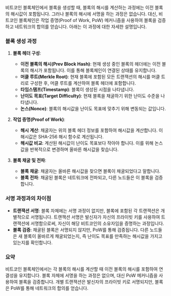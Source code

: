 비트코인 블록체인에서 블록을 생성할 때, 블록의 해시를 계산하는 과정에는 이전 블록의 해시값이 포함됩니다. 그러나 블록의 해시에 서명을 하는 과정은 없습니다. 대신, 비트코인 블록체인은 작업 증명(Proof of Work, PoW) 메커니즘을 사용하여 블록을 검증하고 네트워크의 합의를 얻습니다. 아래는 이 과정에 대한 자세한 설명입니다.

### 블록 생성 과정

1. **블록 헤더 구성**:
   - **이전 블록의 해시(Prev Block Hash)**: 현재 생성 중인 블록의 헤더에는 이전 블록의 해시가 포함됩니다. 이를 통해 블록체인이 연결된 상태를 유지합니다.
   - **머클 루트(Merkle Root)**: 현재 블록에 포함된 모든 트랜잭션의 해시를 머클 트리로 구성한 후, 머클 루트를 계산하여 블록 헤더에 포함합니다.
   - **타임스탬프(Timestamp)**: 블록이 생성된 시점을 나타냅니다.
   - **난이도 목표(Target Difficulty)**: 현재 블록을 채굴하기 위한 난이도 수준을 나타냅니다.
   - **논스(Nonce)**: 블록의 해시값을 난이도 목표에 맞추기 위해 변동되는 값입니다.

2. **작업 증명(Proof of Work)**:
   - **해시 계산**: 채굴자는 위의 블록 헤더 정보를 포함하여 해시값을 계산합니다. 이 해시값은 SHA-256 해시 함수로 계산됩니다.
   - **해시값 비교**: 계산된 해시값이 난이도 목표보다 작아야 합니다. 이를 위해 논스 값을 반복적으로 변경하며 올바른 해시값을 찾습니다.

3. **블록 채굴 및 전파**:
   - **블록 채굴**: 채굴자는 올바른 해시값을 찾으면 블록이 채굴되었다고 말합니다.
   - **블록 전파**: 채굴된 블록은 네트워크에 전파되고, 다른 노드들은 이 블록을 검증합니다.

### 서명 과정과의 차이점

- **트랜잭션 서명**: 블록 자체에는 서명 과정이 없지만, 블록에 포함된 각 트랜잭션은 개별적으로 서명됩니다. 트랜잭션 서명은 발신자가 자신의 프라이빗 키를 사용하여 트랜잭션에 서명함으로써, 자신이 해당 비트코인의 소유자임을 증명하는 과정입니다.
- **블록 검증**: 채굴된 블록은 서명되지 않지만, PoW를 통해 검증됩니다. 다른 노드들은 새 블록이 올바르게 채굴되었는지, 즉 난이도 목표를 만족하는 해시값을 가지고 있는지를 확인합니다.

### 요약

비트코인 블록체인에서는 각 블록의 해시를 계산할 때 이전 블록의 해시를 포함하여 연결성을 유지합니다. 블록 자체에 서명을 하는 과정은 없으며, 대신 PoW 메커니즘을 사용하여 블록을 검증합니다. 개별 트랜잭션은 발신자의 프라이빗 키로 서명되지만, 블록은 PoW를 통해 네트워크의 합의를 얻습니다.
